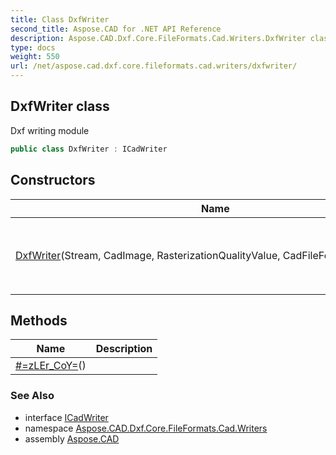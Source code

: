 ```yaml
---
title: Class DxfWriter
second_title: Aspose.CAD for .NET API Reference
description: Aspose.CAD.Dxf.Core.FileFormats.Cad.Writers.DxfWriter class. Dxf writing module
type: docs
weight: 550
url: /net/aspose.cad.dxf.core.fileformats.cad.writers/dxfwriter/
---
```

## DxfWriter class

Dxf writing module

```csharp
public class DxfWriter : ICadWriter
```

## Constructors

| Name | Description |
| --- | --- |
| [DxfWriter](dxfwriter/)(Stream, CadImage, RasterizationQualityValue, CadFileFormat, CodePages) | Initializes a new instance of the `DxfWriter` class. |

## Methods

| Name | Description |
| --- | --- |
| [#=zLEr_CoY=](../../aspose.cad.dxf.core.fileformats.cad.writers/dxfwriter/#=zler_coy=/)() |  |

### See Also

* interface [ICadWriter](../../aspose.cad.fileformats.cad.dwg.pageandsection.writer/icadwriter/)
* namespace [Aspose.CAD.Dxf.Core.FileFormats.Cad.Writers](../../aspose.cad.dxf.core.fileformats.cad.writers/)
* assembly [Aspose.CAD](../../)


